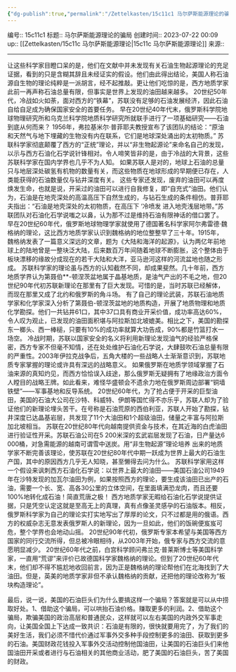 ```yaml
---
{"dg-publish":true,"permalink":"/Zettelkasten/15c11c1 马尔萨斯能源理论的骗局/","dgPassFrontmatter":true}
---
```


编号:: 15c11c1
标题:: 马尔萨斯能源理论的骗局
创建时间:: 2023-07-22 00:09
up:: [[Zettelkasten/15c11c 马尔萨斯能源理论\|15c11c 马尔萨斯能源理论]]
来源:: 

---
让这些科学家目瞪口呆的是，他们在文献中并未发现有关石油生物起源理论的充足证据，看到的只是含糊其辞且未经证实的假设。他们由此得出结论，美国人称石油源自生物的理论纯粹是一派胡言，经不起推敲。更让他们吃惊的是，西方地质学家此前一再声称石油总量有限，但事实是世界上发现的油田越来越多。 20世纪50年代，冷战如火如荼，面对西方的“铁幕”，苏联没有足够的石油发展经济，因此石油自给自足成为确保国家安全的首要任务。 早在20世纪40年代末，俄罗斯科学院地球物理研究所和乌克兰科学院地质科学研究所就联手进行了一项基础研究——石油到底从何而来？ 1956年，弗拉基米尔·普菲耶夫教授宣布了该团队的结论：“原油和天然气与地下埋藏的生物没有内在联系，它们是地球深处涌出的太初物质。” 苏联科学家彻底颠覆了西方的“正统”理论，并以“非生物起源论”来命名自己的发现，以示与西方石油化石学说针锋相对。令人啼笑皆非的是，由于冷战的大背景，这些苏联科学家在国内学界也几乎不为人知。 如果苏联人是对的，地球上石油的总量只与地层深处碳氢有机物的数量有关，而这些物质在地球形成的早期便已存在，人类能获得的石油数量仅与钻井深度有关。 这些专家还发现，废弃的油田可以再度焕发生命，也就是说，开采过的油田可以进行自我修复，即“自充式”油田。他们认为，石油是在地壳深处的高温高压下自然生成的，与钻石生成的条件相仿。普菲耶夫指出：“石油是地壳深处的太初物质，在高压下 ‘冷喷发 进入地壳浅层地带。”苏联团队对石油化石学说嗤之以鼻，认为那不过是维持石油有限神话的借口罢了。 早在20世纪60年代，俄罗斯地球物理学家就使用了德国著名科学家阿尔弗雷德·魏格纳的理论，这比西方地质学家认识到魏格纳的地位整整早了三十年。1915年，魏格纳发表了一篇意义深远的文章，题为《大陆和海洋的起源》，认为两亿年前地球上的陆地曾是一整块泛大陆，后来数百万年间随着地球不断膨胀，这个整体由于板块漂移的缘故分成现在的若干大陆和大洋，亚马逊河这样的河流盆地也随之形成。 苏联科学家的理论虽与西方的认知截然不同，却成果斐然。几十年前，西方地质学界认为第聂伯**-顿涅茨盆地属于晶基地质，是油气产出的不毛之地，但20世纪90年代初苏联新理论在那里有了巨大发现。可惜的是，当时苏联已经解体，而现在那里又成了北约和俄罗斯的角斗场。 有了自己的理论武装，苏联石油地质学家和化学家深入分析了第聂伯-顿涅茨盆地的地质构造，开展了地质物理和地质化学勘探。他们一共钻井61口，其中37口具有商业开采价值，成功率高达60%，令人叹为观止，已发现的油田面积堪与阿拉斯加北坡媲美。相比之下，美国的勘探东一榔头、西一棒槌，只要有10%的成功率就算大功告成，90%都是竹篮打水一场空。 冷战时期，苏联以国家安全的名义将利用新理论发现油气的经验严格保密，西方专家不但毫不知情，还在处处维护石油化石学说，大肆鼓吹石油总量有限的严重性。2003年伊拉克战争后，五角大楼的一些战略人士渐渐意识到，苏联地质专家掌握的理论或许具有深远的战略意义。 如果俄罗斯在地质学领域掌握了石油来源的真知灼见，而西方恰恰误入歧途，那么俄罗斯无疑拥有了地缘政治方面令人瞠目的战略王牌。如此看来，难怪华盛顿会不遗余力地在俄罗斯周边部署“铜墙铁壁”——军事基地和反导系统。 20世纪60年代，为了抢占便于开采的巨型油田，美国的石油大公司在沙特、科威特、伊朗等国忙得不亦乐乎，苏联人却为了验证他们的新理论埋头苦干。在号称是石油荒原的西伯利亚，苏联人开始了勘探，钻井深度已达晶基岩层，共发现了11个大油田和1个超级油田，储量之丰富与阿拉斯加北坡相当。 苏联在20世纪80年代向越南提供资金与技术，在其近海的白虎油田进行验证性开采。苏联石油公司在5 200米深的玄武岩层发现了石油，日产量达6 000桶，对急需能源的越南可谓雪中送炭。用“非生物起源”理论培养 出来的地质学家不断完善该理论，使苏联在20世纪80年代中期一跃成为世界上最大的石油生产国，其中的原因西方几乎无人知晓，甚至懒得去问为什么。 苏联科学家用这样一个假设来讽刺西方石油化石学说：以世界上最大的油田——美国石油公司1949年在沙特发现的加瓦尔油田为例，如果按照西方的理论，要生成该油田已出产的石油，需要一个长、宽、高各30公里的立体空间，在里面填满恐龙肉，而且还要100%地转化成石油！简直荒唐之极！ 西方地质学家无暇给石油化石学说提供证据，只是凭空认定这就是至高无上的真理，真有点像圣灵感孕的石油版本。相反，俄罗斯科学家为自己的理论实打实地写出了厚厚的论文，只不过都是用的俄语。西方的权威杂志无意发表俄罗斯人的新理论，因为一旦如此，他们的饭碗便岌岌可危，整个学界也会地动山摇。 20世纪90年代初，俄罗斯专家本希望与美国等西方国家的同行交流所得，但总被冷眼相待，从2003年开始，俄专家与西方交流的意愿明显减少。 20世纪60年代之前，白宫科学顾问弗兰克·普莱斯博士等美国科学家，一直用“荒谬”来评价已故德国科学家魏格纳的理论。但到了20世纪60年代末，他们却不得不尴尬地收回前言，因为正是魏格纳的理论帮他们在北海找到了大油田。但是，英美的地质学家非但不承认魏格纳的贡献，还把他的理论改称为“板块构造理论”。

最后，说一说，美国的石油巨头们为什么要搞这样一个骗局？答案就是可以从中捞取好处。1、借助这个骗局，可以哄抬石油价格。赚取更多的利润。2、借助这个骗局，欺骗美国的政治高层和普通民众，这样就可以左右美国的内政外交军事走向，让美国全国上下达成一致共识：石油是有限的，很快就要用完了，为了我们的美好生活，我们必须不惜代价通过军事外交多种手段控制更多的油田、获取到更多的石油。美国财政花钱投入军事外交活动控制他国油田，让美国的石油巨头们来他国油田开采或者进行与石油相关的其他商业活动，肥了美国的石油巨头，苦了美国的财政。